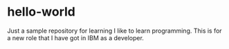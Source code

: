 # hello-world
Just a sample repository for learning
I like to learn programming. This is for a new role that I have got in IBM as a developer. 
